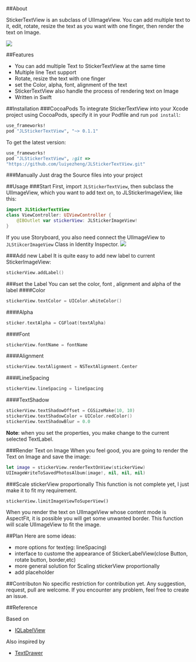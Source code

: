 ##About

StickerTextView is an subclass of UIImageView. You can add multiple text to it, edit, rotate, resize the text as you want with one finger, then render the text on Image.

![](https://github.com/luiyezheng/JLStickerTextView/blob/master/demoScreenshot.png)

##Features
* You can add multiple Text to StickerTextView at the same time
* Multiple line Text support
* Rotate, resize the text with one finger
* set the Color, alpha, font, alignment of the text
* StickerTextView also handle the process of rendering text on Image
* Written in Swift

##Installation
###CocoaPods
To integrate StickerTextView into your Xcode project using CocoaPods, specify it in your Podfile and run `pod install`:

```Ruby
use_frameworks!
pod "JLStickerTextView", "~> 0.1.1"
```
To get the latest version:
```Ruby
use_frameworks!
pod "JLStickerTextView", :git =>
"https://github.com/luiyezheng/JLStickerTextView.git"
```

###Manually
Just drag the Source files into your project

##Usage
###Start
First, import `JLStickerTextView`, then subclass the UIImageView, which you want to add text on, to JLStickerImageView, like this:

```Swift
import JLStickerTextView
class ViewController: UIViewController {
	@IBOutlet var stickerView: JLStickerImageView!
}
```

If you use Storyboard, you also need connect the UIImageView to `JLStikcerImageView` Class in Identity Inspector.
![](https://github.com/luiyezheng/JLStickerTextView/blob/master/Inspector.png)

###Add new Label
It is quite easy to add new label to current StickerImageView:
```Swift
stickerView.addLabel()
```

###set the Label
You can set the color, font , alignment and alpha of the label
####Color
```Swift
stickerView.textColor = UIColor.whiteColor()
```
####Alpha
```Swift
sticker.textAlpha = CGFloat(textAlpha)
```
####Font
```Swift
stickerView.fontName = fontName
```

####Alignment

```Swift
stickerView.textAlignment = NSTextAlignment.Center
```

####LineSpacing

```Swift
stickerView.lineSpacing = lineSpacing
```

####TextShadow

```Swift
stickerView.textShadowOffset = CGSizeMake(10, 10)
stickerView.textShadowColor = UIColor.redColor()
stickerView.textShadowBlur = 0.0
```

**Note**: when you set the properties, you make change to the current selected TextLabel.

###Render Text on Image
When you feel good, you are going to render the Text on Image and save the image:

```Swift
let image = stickerView.renderTextOnView(stickerView)
UIImageWriteToSavedPhotosAlbum(image!, nil, nil, nil)
```

###Scale stickerView  proportionally
This function is not complete yet, I just make it to fit my requirement.

```
stickerView.limitImageViewToSuperView()
```

When you render the text on UIImageView whose content mode is AspectFit, it is possible you will get some unwanted border. This function will scale UIImageView to fit the image. 

##Plan
Here are some ideas:

* more options for text(eg: lineSpacing)
* interface to custome the appearance of StickerLabelView(close Button, rotate button, border,etc)
* more general solution for Scaling stickerView proportionally
* add placeholder

##Contributon
No specific restriction for contribution yet. Any suggestion, request, pull are welcome. If you encounter any problem, feel free to create an issue.

##Reference

Based on 
* [IQLabelView](https://github.com/kcandr/IQLabelView)

Also inspired by
*  [TextDrawer](https://github.com/remirobert/TextDrawer)




